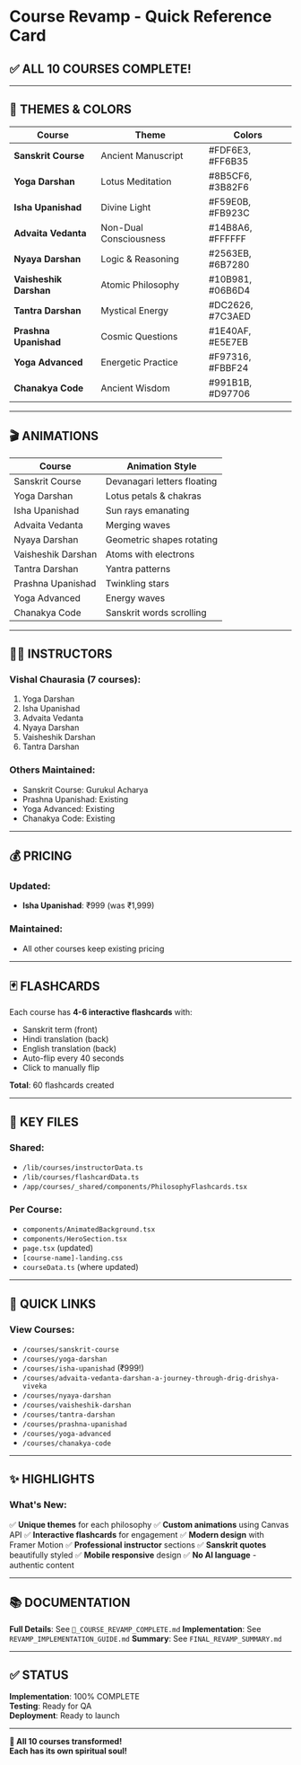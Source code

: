 # Course Revamp - Quick Reference Card

## ✅ ALL 10 COURSES COMPLETE!

---

## 🎨 THEMES & COLORS

| Course | Theme | Colors |
|--------|-------|--------|
| **Sanskrit Course** | Ancient Manuscript | #FDF6E3, #FF6B35 |
| **Yoga Darshan** | Lotus Meditation | #8B5CF6, #3B82F6 |
| **Isha Upanishad** | Divine Light | #F59E0B, #FB923C |
| **Advaita Vedanta** | Non-Dual Consciousness | #14B8A6, #FFFFFF |
| **Nyaya Darshan** | Logic & Reasoning | #2563EB, #6B7280 |
| **Vaisheshik Darshan** | Atomic Philosophy | #10B981, #06B6D4 |
| **Tantra Darshan** | Mystical Energy | #DC2626, #7C3AED |
| **Prashna Upanishad** | Cosmic Questions | #1E40AF, #E5E7EB |
| **Yoga Advanced** | Energetic Practice | #F97316, #FBBF24 |
| **Chanakya Code** | Ancient Wisdom | #991B1B, #D97706 |

---

## 🎬 ANIMATIONS

| Course | Animation Style |
|--------|----------------|
| Sanskrit Course | Devanagari letters floating |
| Yoga Darshan | Lotus petals & chakras |
| Isha Upanishad | Sun rays emanating |
| Advaita Vedanta | Merging waves |
| Nyaya Darshan | Geometric shapes rotating |
| Vaisheshik Darshan | Atoms with electrons |
| Tantra Darshan | Yantra patterns |
| Prashna Upanishad | Twinkling stars |
| Yoga Advanced | Energy waves |
| Chanakya Code | Sanskrit words scrolling |

---

## 👨‍🏫 INSTRUCTORS

### Vishal Chaurasia (7 courses):
1. Yoga Darshan
2. Isha Upanishad
3. Advaita Vedanta
4. Nyaya Darshan
5. Vaisheshik Darshan
6. Tantra Darshan

### Others Maintained:
- Sanskrit Course: Gurukul Acharya
- Prashna Upanishad: Existing
- Yoga Advanced: Existing
- Chanakya Code: Existing

---

## 💰 PRICING

### Updated:
- **Isha Upanishad**: ₹999 (was ₹1,999)

### Maintained:
- All other courses keep existing pricing

---

## 🃏 FLASHCARDS

Each course has **4-6 interactive flashcards** with:
- Sanskrit term (front)
- Hindi translation (back)
- English translation (back)
- Auto-flip every 40 seconds
- Click to manually flip

**Total**: 60 flashcards created

---

## 📁 KEY FILES

### Shared:
- `/lib/courses/instructorData.ts`
- `/lib/courses/flashcardData.ts`
- `/app/courses/_shared/components/PhilosophyFlashcards.tsx`

### Per Course:
- `components/AnimatedBackground.tsx`
- `components/HeroSection.tsx`
- `page.tsx` (updated)
- `[course-name]-landing.css`
- `courseData.ts` (where updated)

---

## 🔗 QUICK LINKS

### View Courses:
- `/courses/sanskrit-course`
- `/courses/yoga-darshan`
- `/courses/isha-upanishad` (₹999!)
- `/courses/advaita-vedanta-darshan-a-journey-through-drig-drishya-viveka`
- `/courses/nyaya-darshan`
- `/courses/vaisheshik-darshan`
- `/courses/tantra-darshan`
- `/courses/prashna-upanishad`
- `/courses/yoga-advanced`
- `/courses/chanakya-code`

---

## ✨ HIGHLIGHTS

### What's New:
✅ **Unique themes** for each philosophy
✅ **Custom animations** using Canvas API
✅ **Interactive flashcards** for engagement
✅ **Modern design** with Framer Motion
✅ **Professional instructor** sections
✅ **Sanskrit quotes** beautifully styled
✅ **Mobile responsive** design
✅ **No AI language** - authentic content

---

## 📚 DOCUMENTATION

**Full Details**: See `🎉_COURSE_REVAMP_COMPLETE.md`
**Implementation**: See `REVAMP_IMPLEMENTATION_GUIDE.md`
**Summary**: See `FINAL_REVAMP_SUMMARY.md`

---

## ✅ STATUS

**Implementation**: 100% COMPLETE  
**Testing**: Ready for QA  
**Deployment**: Ready to launch  

---

**🎊 All 10 courses transformed!**  
**Each has its own spiritual soul!**

